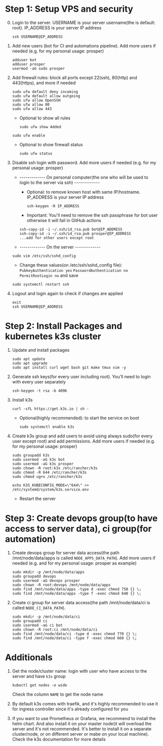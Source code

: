 # Step 1: Setup VPS and security

0. Login to the server. USERNAME is your server username(the is default: root). IP_ADDRESS is your server IP address

   ```
   ssh USERNAME@IP_ADDRESS
   ```

1. Add new users (bot for CI and automations pipeline). Add more users if needed (e.g. for my personal usage: prosper)

   ```
   adduser bot
   adduser prosper
   usermod -aG sudo prosper
   ```

2. Add firewall rules: block all ports except 22(ssh), 80(http) and 443(https), and more if needed

   ```
   sudo ufw default deny incoming
   sudo ufw default allow outgoing
   sudo ufw allow OpenSSH
   sudo ufw allow 80
   sudo ufw allow 443
   ```

   - Optional to show all rules
     ```
     sudo ufw show Added
     ```

   ```
   sudo ufw enable
   ```

   - Optional to show firewall status
     ```
     sudo ufw status
     ```

3. Disable ssh login with password. Add more users if needed (e.g. for my personal usage: prosper)

   - ------------- On personal computer(the one who will be used to login to the server via ssh) -------------

     - Optional: to remove known host with same IP/hostname. IP_ADDRESS is your server IP address
       ```
       ssh-keygen -R IP_ADDRESS
       ```
     - Important: You'll need to remove the ssh passphrase for bot user otherwise it will fail in GitHub actions

     ```
     ssh-copy-id -i ~/.ssh/id_rsa.pub bot@IP_ADDRESS
     ssh-copy-id -i ~/.ssh/id_rsa.pub prosper@IP_ADDRESS
     ...add for other users except root
     ```

   - ------------- On the server -------------

   ```
   sudo vim /etc/ssh/sshd_config
   ```

   - Change these values(on /etc/ssh/sshd_config file): `PubkeyAuthentication yes` `PasswordAuthentication no` `PermitRootLogin no` and save

   ```
   sudo systemctl restart ssh
   ```

4. Logout and login again to check if changes are applied

   ```
   exit
   ssh USERNAME@IP_ADDRESS
   ```

# Step 2: Install Packages and kubernetes k3s cluster

1. Update and install packages

   ```
   sudo apt update
   sudo apt upgrade
   sudo apt install curl wget bash git make tmux vim -y
   ```

2. Generate ssh keys(for every user including root). You'll need to login with every user separately

   ```
   ssh-keygen -t rsa -b 4096
   ```

3. Install k3s

   ```
   curl -sfL https://get.k3s.io | sh -
   ```

   - Optional(highly recommended): to start the service on boot
     ```
     sudo systemctl enable k3s
     ```

4. Create k3s group and add users to avoid using always sudo(for every user except root) and add permissions. Add more users if needed (e.g. for my personal usage: prosper)

   ```
   sudo groupadd k3s
   sudo usermod -aG k3s bot
   sudo usermod -aG k3s prosper
   sudo chown -R root:k3s /etc/rancher/k3s
   sudo chmod -R 644 /etc/rancher/k3s
   sudo chmod ug+x /etc/rancher/k3s
   ```

   ```
   echo K3S_KUBECONFIG_MODE=\"644\" >> /etc/systemd/system/k3s.service.env
   ```

   - Restart the server

# Step 3: Create devops group(to have access to server data), ci group(for automation)

1. Create devops group for server data access(the path /mnt/node/data/apps is called `NODE_APPS_DATA_PATH`). Add more users if needed (e.g. and for my personal usage: prosper as example)

   ```
   sudo mkdir -p /mnt/node/data/apps
   sudo groupadd devops
   sudo usermod -aG devops prosper
   sudo chown -R root:devops /mnt/node/data/apps
   sudo find /mnt/node/data/apps -type d -exec chmod 750 {} \;
   sudo find /mnt/node/data/apps -type f -exec chmod 640 {} \;
   ```

1. Create ci group for server data access(the path /mnt/node/data/ci is called `NODE_CI_DATA_PATH`).

   ```
   sudo mkdir -p /mnt/node/data/ci
   sudo groupadd ci
   sudo usermod -aG ci bot
   sudo chown -R root:ci /mnt/node/data/ci
   sudo find /mnt/node/data/ci -type d -exec chmod 770 {} \;
   sudo find /mnt/node/data/ci -type f -exec chmod 660 {} \;
   ```

# Additionals

1. Get the node/cluster name: login with user who have access to the server and have `k3s` group

   ```
   kubectl get nodes -o wide
   ```

   Check the column `NAME` to get the node name

2. By default k3s comes with traefik, and it's highly recommended to use it for ingress controller since it's already configured for you

3. If you want to use Prometheus or Grafana, we recommend to install the helm chart. And also install it on your master node(it will overload the server and it's not recommended. It's better to install it on a separate cluster/node, or on different server or mabe on your local machine). Check the k3s documentation for more details
